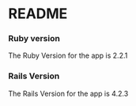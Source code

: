 # README

### Ruby version
The Ruby Version for the app is 2.2.1

### Rails Version
The Rails Version for the app is 4.2.3
